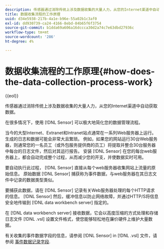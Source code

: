 ```yaml
---
description: 传感器通过消除传统上涉及数据收集的大量人力，从您的Internet渠道中自动获取数据。
title: 数据收集流程的工作原理
uuid: d34e5938-217b-4a1e-b96e-55a02b1c3af0
exl-id: dd930739-ca24-4166-8ebd-84b65f6f3754
source-git-commit: b1dda69a606a16dccca30d2a74c7e63dbd27936c
workflow-type: tm+mt
source-wordcount: '286'
ht-degree: 4%

---
```


# 数据收集流程的工作原理{#how-does-the-data-collection-process-work}

{{eol}}

传感器通过消除传统上涉及数据收集的大量人力，从您的Internet渠道中自动获取数据。

在很多情况下，使用 [!DNL Sensor] 可以极大地简化您的数据管理流程。

当今的大型Internet、Extranet和Intranet站点通常在一系列Web服务器上运行。 生成的日志和数据可能会非常大且繁琐。 例如，如果您的网站运行30台Web服务器，则通常您的一名员工（或外包服务提供商的员工）将提取并整合30台服务器中每台的日志文件，然后对其运行报告。 安装 [!DNL Sensor] 在您的每台web服务器上，都会自动完成整个过程，从而减少您的开支，并使数据实时可用。

要自动执行此过程， [!DNL Sensor] 直接从每个web服务器收集网站上流量的原始信息。 原始数据 [!DNL Sensor] 捕获称为事件数据，与web服务器在其日志文件中记录的数据类型类似。

要捕获此数据，请在 [!DNL Sensor] 记录有关Web服务器处理的每个HTTP请求的信息。 [!DNL Sensor] 然后，缓冲信息以防止网络故障，并通过HTTP/S将信息安全地传输到 [!DNL data workbench server] 指定的。

在 [!DNL data workbench server] 接收数据，它会以高度压缩的方式处理和存储日志文件 [!DNL .vsl] 设置文件格式，使您能够轻松地在廉价硬件上维护大量数据。

有关收集的事件数据字段的信息，请参阅 [!DNL Sensor] in [!DNL .vsl] 文件，请参阅 [事件数据记录字段](../../home/c-snsr-ovrvw/c-evnt-data-rcd-flds/c-evnt-data-rcd-flds.md#concept-ed2a8797cb5b4995b55ffd50a9f12a44).
